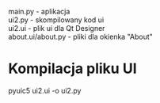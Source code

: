main.py - aplikacja  
ui2.py - skompilowany kod ui  
ui2.ui - plik ui dla Qt Designer  
about.ui/about.py - pliki dla okienka "About"  

# Kompilacja pliku UI 

pyuic5 ui2.ui -o ui2.py

